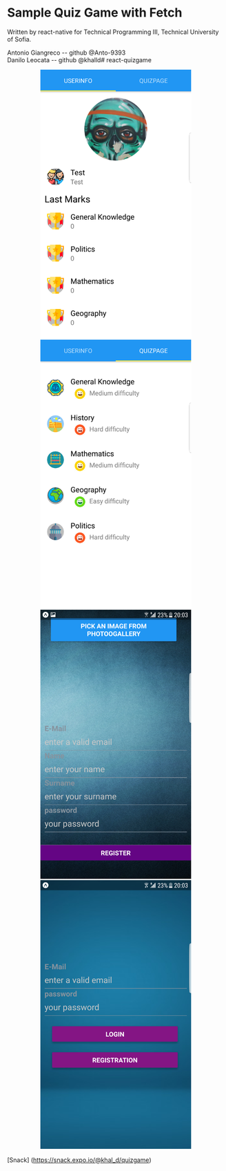 # Sample Quiz Game with Fetch

Written by react-native for Technical Programming III, Technical University of Sofia.

Antonio Giangreco -- github @Anto-9393 <br>
Danilo Leocata -- github @khalld# react-quizgame

<p align="center">
  <img src="https://github.com/khalld/react-quizgame/blob/images/1.png" width="350" title="1">
  <img src="https://github.com/khalld/react-quizgame/blob/images/2.png" width="350" title="2">
  <img src="https://github.com/khalld/react-quizgame/blob/images/3.png" width="350" title="3">
  <img src="https://github.com/khalld/react-quizgame/blob/images/4.png" width="350" title="4">
</p>

[Snack] (https://snack.expo.io/@khal_d/quizgame)
